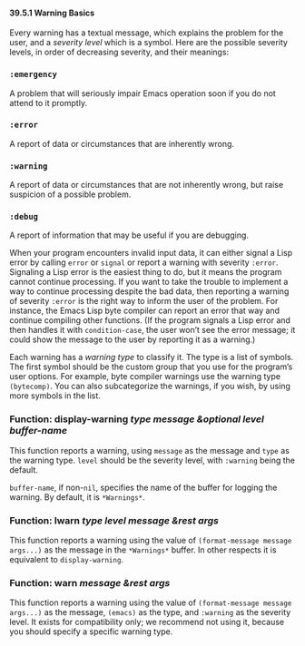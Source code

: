 

#### 39.5.1 Warning Basics

Every warning has a textual message, which explains the problem for the user, and a *severity level* which is a symbol. Here are the possible severity levels, in order of decreasing severity, and their meanings:

### `:emergency`

A problem that will seriously impair Emacs operation soon if you do not attend to it promptly.

### `:error`

A report of data or circumstances that are inherently wrong.

### `:warning`

A report of data or circumstances that are not inherently wrong, but raise suspicion of a possible problem.

### `:debug`

A report of information that may be useful if you are debugging.

When your program encounters invalid input data, it can either signal a Lisp error by calling `error` or `signal` or report a warning with severity `:error`. Signaling a Lisp error is the easiest thing to do, but it means the program cannot continue processing. If you want to take the trouble to implement a way to continue processing despite the bad data, then reporting a warning of severity `:error` is the right way to inform the user of the problem. For instance, the Emacs Lisp byte compiler can report an error that way and continue compiling other functions. (If the program signals a Lisp error and then handles it with `condition-case`, the user won’t see the error message; it could show the message to the user by reporting it as a warning.)

Each warning has a *warning type* to classify it. The type is a list of symbols. The first symbol should be the custom group that you use for the program’s user options. For example, byte compiler warnings use the warning type `(bytecomp)`. You can also subcategorize the warnings, if you wish, by using more symbols in the list.

### Function: **display-warning** *type message \&optional level buffer-name*

This function reports a warning, using `message` as the message and `type` as the warning type. `level` should be the severity level, with `:warning` being the default.

`buffer-name`, if non-`nil`, specifies the name of the buffer for logging the warning. By default, it is `*Warnings*`.

### Function: **lwarn** *type level message \&rest args*

This function reports a warning using the value of `(format-message message args...)` as the message in the `*Warnings*` buffer. In other respects it is equivalent to `display-warning`.

### Function: **warn** *message \&rest args*

This function reports a warning using the value of `(format-message message args...)` as the message, `(emacs)` as the type, and `:warning` as the severity level. It exists for compatibility only; we recommend not using it, because you should specify a specific warning type.
